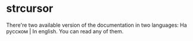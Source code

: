 # strcursor

There're two available version of the documentation in two languages: На русском | In english.
You can read any of them.
